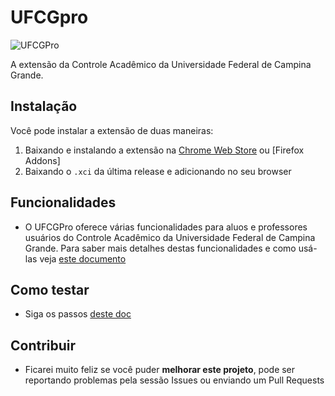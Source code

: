 # UFCGpro

![UFCGPro](https://i.imgur.com/LWfRmXb.png)

A extensão da Controle Acadêmico da Universidade Federal de Campina Grande.

## Instalação

Você pode instalar a extensão de duas maneiras:

1. Baixando e instalando a extensão na [Chrome Web Store]() ou [Firefox Addons]
2. Baixando o `.xci` da última release e adicionando no seu browser

## Funcionalidades

- O UFCGPro oferece várias funcionalidades para aluos e professores usuários do Controle Acadêmico da Universidade Federal de Campina Grande. Para saber mais detalhes destas funcionalidades e como usá-las veja [este documento](https://gist.github.com/luciannojunior/65d8743fb9a5759de932861a6bb5b781)

## Como testar

- Siga os passos [deste doc](https://gist.github.com/luciannojunior/4fa48f73e9115160b04a8d6290d20639) 

## Contribuir

- Ficarei muito feliz se você puder **melhorar este projeto**, pode ser reportando problemas pela sessão Issues ou enviando um Pull Requests
